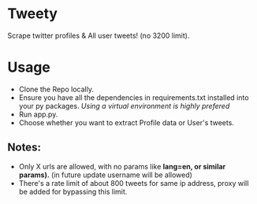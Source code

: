 # Tweety
Scrape twitter profiles & All user tweets! (no 3200 limit).

# Usage
- Clone the Repo locally.
- Ensure you have all the dependencies in requirements.txt installed into your py packages.
  _Using a virtual environment is highly prefered_
- Run app.py.
- Choose whether you want to extract Profile data or User's tweets.

## Notes:
- Only X urls are allowed, with no params like **lang=en, or similar params).**
(in future update username will be allowed)
- There's a rate limit of about 800 tweets for same ip address, proxy will be added for bypassing this limit.

